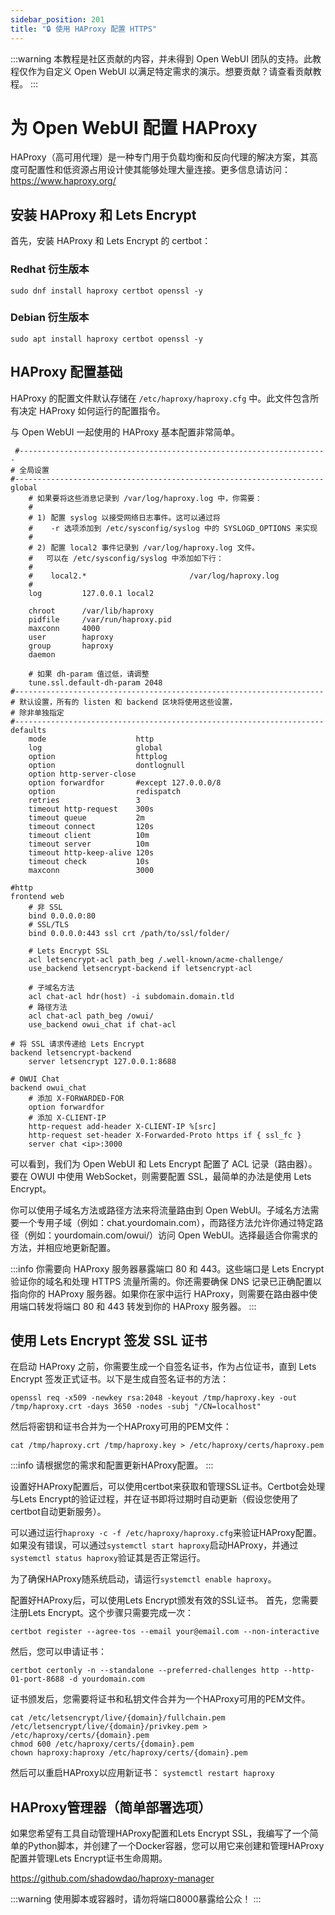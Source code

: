```yaml
---
sidebar_position: 201
title: "🔒 使用 HAProxy 配置 HTTPS"
---
```


:::warning
本教程是社区贡献的内容，并未得到 Open WebUI 团队的支持。此教程仅作为自定义 Open WebUI 以满足特定需求的演示。想要贡献？请查看贡献教程。
:::

# 为 Open WebUI 配置 HAProxy

HAProxy（高可用代理）是一种专门用于负载均衡和反向代理的解决方案，其高度可配置性和低资源占用设计使其能够处理大量连接。更多信息请访问：https://www.haproxy.org/

## 安装 HAProxy 和 Lets Encrypt

首先，安装 HAProxy 和 Lets Encrypt 的 certbot：
### Redhat 衍生版本
```sudo dnf install haproxy certbot openssl -y```
### Debian 衍生版本
```sudo apt install haproxy certbot openssl -y```

## HAProxy 配置基础

HAProxy 的配置文件默认存储在 ```/etc/haproxy/haproxy.cfg``` 中。此文件包含所有决定 HAProxy 如何运行的配置指令。

与 Open WebUI 一起使用的 HAProxy 基本配置非常简单。

```
 #---------------------------------------------------------------------
# 全局设置
#---------------------------------------------------------------------
global
    # 如果要将这些消息记录到 /var/log/haproxy.log 中，你需要：
    #
    # 1) 配置 syslog 以接受网络日志事件。这可以通过将
    #    -r 选项添加到 /etc/sysconfig/syslog 中的 SYSLOGD_OPTIONS 来实现
    #
    # 2) 配置 local2 事件记录到 /var/log/haproxy.log 文件。
    #   可以在 /etc/sysconfig/syslog 中添加如下行：
    #
    #    local2.*                       /var/log/haproxy.log
    #
    log         127.0.0.1 local2

    chroot      /var/lib/haproxy
    pidfile     /var/run/haproxy.pid
    maxconn     4000
    user        haproxy
    group       haproxy
    daemon
	
	# 如果 dh-param 值过低，请调整
    tune.ssl.default-dh-param 2048
#---------------------------------------------------------------------
# 默认设置，所有的 listen 和 backend 区块将使用这些设置，
# 除非单独指定
#---------------------------------------------------------------------
defaults
    mode                    http
    log                     global
    option                  httplog
    option                  dontlognull
    option http-server-close
    option forwardfor       #except 127.0.0.0/8
    option                  redispatch
    retries                 3
    timeout http-request    300s
    timeout queue           2m
    timeout connect         120s
    timeout client          10m
    timeout server          10m
    timeout http-keep-alive 120s
    timeout check           10s
    maxconn                 3000

#http
frontend web
	# 非 SSL
    bind 0.0.0.0:80
	# SSL/TLS
	bind 0.0.0.0:443 ssl crt /path/to/ssl/folder/

    # Lets Encrypt SSL
    acl letsencrypt-acl path_beg /.well-known/acme-challenge/
    use_backend letsencrypt-backend if letsencrypt-acl

	# 子域名方法
    acl chat-acl hdr(host) -i subdomain.domain.tld
    # 路径方法
    acl chat-acl path_beg /owui/
    use_backend owui_chat if chat-acl

# 将 SSL 请求传递给 Lets Encrypt
backend letsencrypt-backend
    server letsencrypt 127.0.0.1:8688
    
# OWUI Chat
backend owui_chat
    # 添加 X-FORWARDED-FOR
    option forwardfor
    # 添加 X-CLIENT-IP
    http-request add-header X-CLIENT-IP %[src]
	http-request set-header X-Forwarded-Proto https if { ssl_fc }
    server chat <ip>:3000
```

可以看到，我们为 Open WebUI 和 Lets Encrypt 配置了 ACL 记录（路由器）。要在 OWUI 中使用 WebSocket，则需要配置 SSL，最简单的办法是使用 Lets Encrypt。

你可以使用子域名方法或路径方法来将流量路由到 Open WebUI。子域名方法需要一个专用子域（例如：chat.yourdomain.com），而路径方法允许你通过特定路径（例如：yourdomain.com/owui/）访问 Open WebUI。选择最适合你需求的方法，并相应地更新配置。

:::info
你需要向 HAProxy 服务器暴露端口 80 和 443。这些端口是 Lets Encrypt 验证你的域名和处理 HTTPS 流量所需的。你还需要确保 DNS 记录已正确配置以指向你的 HAProxy 服务器。如果你在家中运行 HAProxy，则需要在路由器中使用端口转发将端口 80 和 443 转发到你的 HAProxy 服务器。
:::

## 使用 Lets Encrypt 签发 SSL 证书

在启动 HAProxy 之前，你需要生成一个自签名证书，作为占位证书，直到 Lets Encrypt 签发正式证书。以下是生成自签名证书的方法：

```
openssl req -x509 -newkey rsa:2048 -keyout /tmp/haproxy.key -out /tmp/haproxy.crt -days 3650 -nodes -subj "/CN=localhost"
```

然后将密钥和证书合并为一个HAProxy可用的PEM文件：

```cat /tmp/haproxy.crt /tmp/haproxy.key > /etc/haproxy/certs/haproxy.pem```

:::info
请根据您的需求和配置更新HAProxy配置。
:::

设置好HAProxy配置后，可以使用certbot来获取和管理SSL证书。Certbot会处理与Lets Encrypt的验证过程，并在证书即将过期时自动更新（假设您使用了certbot自动更新服务）。

可以通过运行`haproxy -c -f /etc/haproxy/haproxy.cfg`来验证HAProxy配置。如果没有错误，可以通过`systemctl start haproxy`启动HAProxy，并通过`systemctl status haproxy`验证其是否正常运行。

为了确保HAProxy随系统启动，请运行`systemctl enable haproxy`。

配置好HAProxy后，可以使用Lets Encrypt颁发有效的SSL证书。
首先，您需要注册Lets Encrypt。这个步骤只需要完成一次：

`certbot register --agree-tos --email your@email.com --non-interactive`

然后，您可以申请证书：

```
certbot certonly -n --standalone --preferred-challenges http --http-01-port-8688 -d yourdomain.com
```

证书颁发后，您需要将证书和私钥文件合并为一个HAProxy可用的PEM文件。

```
cat /etc/letsencrypt/live/{domain}/fullchain.pem /etc/letsencrypt/live/{domain}/privkey.pem > /etc/haproxy/certs/{domain}.pem
chmod 600 /etc/haproxy/certs/{domain}.pem
chown haproxy:haproxy /etc/haproxy/certs/{domain}.pem
```
然后可以重启HAProxy以应用新证书：
`systemctl restart haproxy`

## HAProxy管理器（简单部署选项）

如果您希望有工具自动管理HAProxy配置和Lets Encrypt SSL，我编写了一个简单的Python脚本，并创建了一个Docker容器，您可以用它来创建和管理HAProxy配置并管理Lets Encrypt证书生命周期。

https://github.com/shadowdao/haproxy-manager

:::warning
使用脚本或容器时，请勿将端口8000暴露给公众！
:::